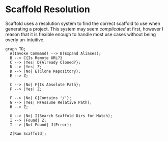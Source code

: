 ---
---

# Scaffold Resolution

Scaffold uses a resolution system to find the correct scaffold to use when generating a project. This system may seem _complicated_ at first, however I reason that it is flexible enough to handle most use cases without being overly un-intuitive.

```mermaid
graph TD;
  A(Invoke Command) --> B(Expand Aliases);
  B --> C{Is Remote URL?}
  C --> |Yes| D{Already Cloned?};
  D --> |Yes| Z;
  D --> |No| E(Clone Repository);
  E --> Z;

  C --> |No| F{Is Absolute Path};
  F --> |Yes| Z;

  F --> |No| G{Contains '/'};
  G --> |Yes| H(Assume Relative Path);
  H --> Z;

  G --> |No| I(Search Scaffold Dirs for Match);
  I --> |Found| Z;
  I --> |Not Found| J(Error);

  Z[Run Scaffold];
```